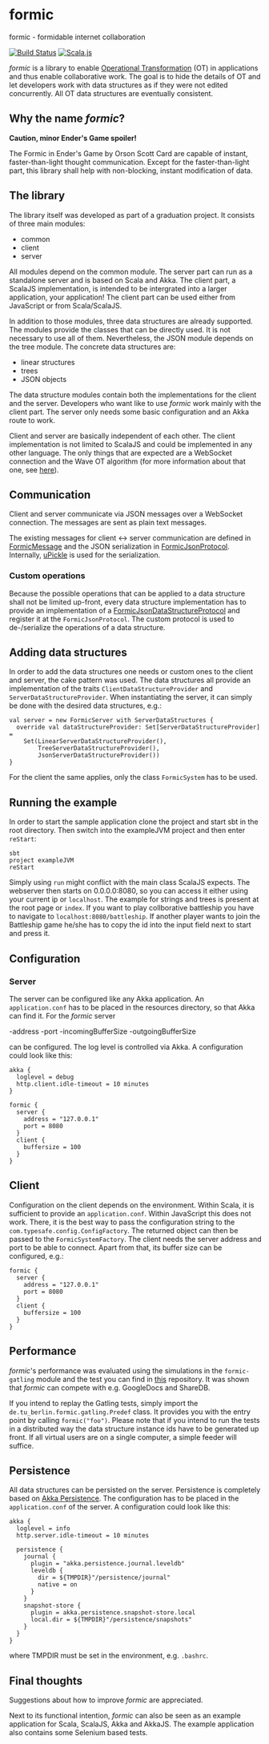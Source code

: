 # formic
formic - formidable internet collaboration

[![Build Status](https://travis-ci.org/rbraeunlich/formic.svg?branch=master)](https://travis-ci.org/rbraeunlich/formic) [![Scala.js](https://www.scala-js.org/assets/badges/scalajs-0.6.13.svg)](https://www.scala-js.org)

*formic* is a library to enable [Operational Transformation](https://en.wikipedia.org/wiki/Operational_transformation) (OT) in applications and thus enable collaborative work.
The goal is to hide the details of OT and let developers work with data structures as if they were not edited concurrently. All OT data structures are eventually consistent.

## Why the name *formic*?

**Caution, minor Ender's Game spoiler!**

The Formic in Ender's Game by Orson Scott Card are capable of instant, faster-than-light thought communication. Except for the faster-than-light part, this library shall help with non-blocking, instant modification of data.

## The library

The library itself was developed as part of a graduation project. It consists of three main modules:

- common
- client
- server

All modules depend on the common module. The server part can run as a standalone server and is based on Scala and Akka. The client part, a ScalaJS implementation, is intended to be intergrated into a larger application, your application! The client part can be used either from JavaScript or from Scala/ScalaJS.


In addition to those modules, three data structures are already supported. The modules provide the classes that can be directly used. It is not necessary to use all of them. Nevertheless, the JSON module depends on the tree module. The concrete data structures are:

- linear structures
- trees
- JSON objects

The data structure modules contain both the implementations for the client and the server. Developers who want like to use *formic* work mainly with the client part. The server only needs some basic configuration and an Akka route to work.

Client and server are basically independent of each other. The client implementation is not limited to ScalaJS and could be implemented in any other language. The only things that are expected are a WebSocket connection and the Wave OT algorithm (for more information about that one, see [here](http://www.codecommit.com/blog/java/understanding-and-applying-operational-transformation)).

## Communication

Client and server communicate via JSON messages over a WebSocket connection. The messages are sent as plain text messages.
 
The existing messages for client <-> server communication are defined in [FormicMessage](https://github.com/rbraeunlich/formic/blob/master/common/shared/src/main/scala/de/tu_berlin/formic/common/message/FormicMessage.scala) and the JSON serialization in [FormicJsonProtocol](https://github.com/rbraeunlich/formic/blob/master/common/shared/src/main/scala/de/tu_berlin/formic/common/json/FormicJsonProtocol.scala).
Internally, [uPickle](http://www.lihaoyi.com/upickle-pprint/upickle/) is used for the serialization.

### Custom operations

Because the possible operations that can be applied to a data structure shall not be limited up-front, every data structure implementation has to provide an implementation of a [FormicJsonDataStructureProtocol](https://github.com/rbraeunlich/formic/blob/master/common/shared/src/main/scala/de/tu_berlin/formic/common/json/FormicJsonDataStructureProtocol.scala) and register it at the `FormicJsonProtocol`. 
The custom protocol is used to de-/serialize the operations of a data structure.

## Adding data structures

In order to add the data structures one needs or custom ones to the client and server, the cake pattern was used. The data structures all provide an implementation of the traits `ClientDataStructureProvider` and `ServerDataStructureProvider`. When instantiating the server, it can simply be done with the desired data structures, e.g.:
```
val server = new FormicServer with ServerDataStructures {
  override val dataStructureProvider: Set[ServerDataStructureProvider] =
    Set(LinearServerDataStructureProvider(), 
    	TreeServerDataStructureProvider(), 
    	JsonServerDataStructureProvider())
}
```
For the client the same applies, only the class `FormicSystem` has to be used.

## Running the example

In order to start the sample application clone the project and start sbt in the root directory. Then switch into the exampleJVM project and then enter `reStart`:
```
sbt
project exampleJVM
reStart
```

Simply using `run` might conflict with the main class ScalaJS expects. The webserver then starts on 0.0.0.0:8080, so you can access it either using your current ip or `localhost`.
The example for strings and trees is present at the root page or `index`. If you want to play collborative battleship you have to navigate to `localhost:8080/battleship`.
If another player wants to join the Battleship game he/she has to copy the id into the input field next to start and press it.

## Configuration

### Server

The server can be configured like any Akka application. An `application.conf` has to be placed in the resources directory, so that Akka can find it. For the *formic* server

-address
-port
-incomingBufferSize
-outgoingBufferSize

can be configured. The log level is controlled via Akka. A configuration could look like this:
```
akka {
  loglevel = debug
  http.client.idle-timeout = 10 minutes
}

formic {
  server {
    address = "127.0.0.1"
    port = 8080
  }
  client {
    buffersize = 100
  }
}
```

## Client

Configuration on the client depends on the environment. Within Scala, it is sufficient to provide an `application.conf`. Within JavaScript this does not work. There, it is the best way to pass the configuration string to the `com.typesafe.config.ConfigFactory`. The returned object can then be passed to the `FormicSystemFactory`. The client needs the server address and port to be able to connect. Apart from that, its buffer size can be configured, e.g.:

```
formic {
  server {
    address = "127.0.0.1"
    port = 8080
  }
  client {
    buffersize = 100
  }
}
```

## Performance

*formic*'s performance was evaluated using the simulations in the `formic-gatling` module and the test you can find in [this](https://github.com/vinhqdang/collaborative_editing_measurement) repository. It was shown that *formic* can compete with e.g. GoogleDocs and ShareDB.

If you intend to replay the Gatling tests, simply import the `de.tu_berlin.formic.gatling.Predef` class. It provides you with the entry point by calling `formic("foo")`.  Please note that if you intend to run the tests in a distributed way the data structure instance ids have to be generated up front. If all virtual users are on a single computer, a simple feeder will suffice.

## Persistence

All data structures can be persisted on the server. Persistence is completely based on [Akka Persistence](http://doc.akka.io/docs/akka/current/scala/persistence.html). The configuration has to be placed in the `application.conf` of the server. A configuration could look like this:
```
akka {
  loglevel = info
  http.server.idle-timeout = 10 minutes

  persistence {
    journal {
      plugin = "akka.persistence.journal.leveldb"
      leveldb {
        dir = ${TMPDIR}"/persistence/journal"
        native = on
      }
    }
    snapshot-store {
      plugin = akka.persistence.snapshot-store.local
      local.dir = ${TMPDIR}"/persistence/snapshots"
    }
  }
}
```
where TMPDIR must be set in the environment, e.g. `.bashrc`.

## Final thoughts

Suggestions about how to improve *formic* are appreciated.
 
Next to its functional intention, *formic* can also be seen as an example application for Scala, ScalaJS, Akka and AkkaJS.
The example application also contains some Selenium based tests.